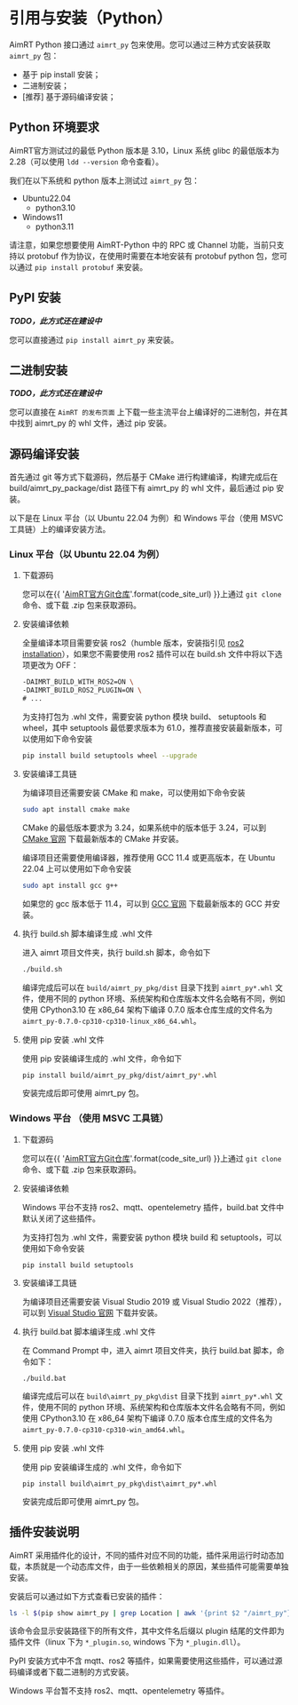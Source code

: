 # 引用与安装（Python）

AimRT Python 接口通过 `aimrt_py` 包来使用。您可以通过三种方式安装获取 `aimrt_py` 包：

- 基于 pip install 安装；
- 二进制安装；
- [推荐] 基于源码编译安装；

## Python 环境要求

AimRT官方测试过的最低 Python 版本是 3.10，Linux 系统 glibc 的最低版本为 2.28（可以使用 `ldd --version` 命令查看）。

我们在以下系统和 python 版本上测试过 `aimrt_py` 包：

- Ubuntu22.04
  - python3.10
- Windows11
  - python3.11


请注意，如果您想要使用 AimRT-Python 中的 RPC 或 Channel 功能，当前只支持以 protobuf 作为协议，在使用时需要在本地安装有 protobuf python 包，您可以通过 `pip install protobuf` 来安装。

## PyPI 安装

***TODO，此方式还在建设中***

您可以直接通过 `pip install aimrt_py` 来安装。

## 二进制安装

***TODO，此方式还在建设中***

您可以直接在 `AimRT 的发布页面` 上下载一些主流平台上编译好的二进制包，并在其中找到 aimrt_py 的 whl 文件，通过 pip 安装。

## 源码编译安装

首先通过 git 等方式下载源码，然后基于 CMake 进行构建编译，构建完成后在 build/aimrt_py_package/dist 路径下有 aimrt_py 的 whl 文件，最后通过 pip 安装。

以下是在 Linux 平台（以 Ubuntu 22.04 为例）和 Windows 平台（使用 MSVC 工具链）上的编译安装方法。

### Linux 平台（以 Ubuntu 22.04 为例）

1. 下载源码

   您可以在{{ '[AimRT官方Git仓库]({})'.format(code_site_url) }}上通过 `git clone` 命令、或下载 .zip 包来获取源码。

2. 安装编译依赖

   全量编译本项目需要安装 ros2（humble 版本，安装指引见 [ros2 installation](https://docs.ros.org/en/humble/Installation.html)），如果您不需要使用 ros2 插件可以在 build.sh 文件中将以下选项更改为 OFF：

   ```bash
   -DAIMRT_BUILD_WITH_ROS2=ON \
   -DAIMRT_BUILD_ROS2_PLUGIN=ON \
   # ...
   ```

   为支持打包为 .whl 文件，需要安装 python 模块 build、 setuptools 和 wheel，其中 setuptools 最低要求版本为 61.0，推荐直接安装最新版本，可以使用如下命令安装

    ```bash
    pip install build setuptools wheel --upgrade
    ```

3. 安装编译工具链

    为编译项目还需要安装 CMake 和 make，可以使用如下命令安装

    ```bash
    sudo apt install cmake make
    ```

    CMake 的最低版本要求为 3.24，如果系统中的版本低于 3.24，可以到 [CMake 官网](https://cmake.org/download/) 下载最新版本的 CMake 并安装。

    编译项目还需要使用编译器，推荐使用 GCC 11.4 或更高版本，在 Ubuntu 22.04 上可以使用如下命令安装

    ```bash
    sudo apt install gcc g++
    ```

    如果您的 gcc 版本低于 11.4，可以到 [GCC 官网](https://gcc.gnu.org/) 下载最新版本的 GCC 并安装。

4. 执行 build.sh 脚本编译生成 .whl 文件

    进入 aimrt 项目文件夹，执行 build.sh 脚本，命令如下

    ```bash
    ./build.sh
    ```

    编译完成后可以在 `build/aimrt_py_pkg/dist` 目录下找到 `aimrt_py*.whl` 文件，使用不同的 python 环境、系统架构和仓库版本文件名会略有不同，例如使用 CPython3.10 在 x86_64 架构下编译 0.7.0 版本仓库生成的文件名为 `aimrt_py-0.7.0-cp310-cp310-linux_x86_64.whl`。

5. 使用 pip 安装 .whl 文件

    使用 pip 安装编译生成的 .whl 文件，命令如下

    ```bash
    pip install build/aimrt_py_pkg/dist/aimrt_py*.whl
    ```

    安装完成后即可使用 aimrt_py 包。

### Windows 平台 （使用 MSVC 工具链）

1. 下载源码

   您可以在{{ '[AimRT官方Git仓库]({})'.format(code_site_url) }}上通过 `git clone` 命令、或下载 .zip 包来获取源码。

2. 安装编译依赖

    Windows 平台不支持 ros2、mqtt、opentelemetry 插件，build.bat 文件中默认关闭了这些插件。

   为支持打包为 .whl 文件，需要安装 python 模块 build 和 setuptools，可以使用如下命令安装

    ```shell
    pip install build setuptools
    ```

3. 安装编译工具链

    为编译项目还需要安装 Visual Studio 2019 或 Visual Studio 2022（推荐），可以到 [Visual Studio 官网](https://visualstudio.microsoft.com/zh-hans/vs/) 下载并安装。

4. 执行 build.bat 脚本编译生成 .whl 文件

    在 Command Prompt 中，进入 aimrt 项目文件夹，执行 build.bat 脚本，命令如下：

    ```shell
    ./build.bat
    ```

    编译完成后可以在 `build\aimrt_py_pkg\dist` 目录下找到 `aimrt_py*.whl` 文件，使用不同的 python 环境、系统架构和仓库版本文件名会略有不同，例如使用 CPython3.10 在 x86_64 架构下编译 0.7.0 版本仓库生成的文件名为 `aimrt_py-0.7.0-cp310-cp310-win_amd64.whl`。

5. 使用 pip 安装 .whl 文件

    使用 pip 安装编译生成的 .whl 文件，命令如下

    ```shell
    pip install build\aimrt_py_pkg\dist\aimrt_py*.whl
    ```

    安装完成后即可使用 aimrt_py 包。

## 插件安装说明

AimRT 采用插件化的设计，不同的插件对应不同的功能，插件采用运行时动态加载，本质就是一个动态库文件，由于一些依赖相关的原因，某些插件可能需要单独安装。

安装后可以通过如下方式查看已安装的插件：

```bash
ls -l $(pip show aimrt_py | grep Location | awk '{print $2 "/aimrt_py"}')
```

该命令会显示安装路径下的所有文件，其中文件名后缀以 plugin 结尾的文件即为插件文件（linux 下为 `*_plugin.so`, windows 下为 `*_plugin.dll`）。

PyPI 安装方式中不含 mqtt、ros2 等插件，如果需要使用这些插件，可以通过源码编译或者下载二进制的方式安装。

Windows 平台暂不支持 ros2、mqtt、opentelemetry 等插件。
